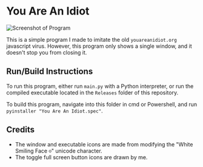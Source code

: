 # You Are An Idiot

![Screenshot of Program](https://user-images.githubusercontent.com/96622265/210052516-4b1940b8-18a7-4934-96cd-6fd081fe206d.png)

This is a simple program I made to imitate the old `youareanidiot.org` javascript virus. However, this program only
shows a single window, and it doesn't stop you from closing it.

## Run/Build Instructions

To run this program, either run `main.py` with a Python interpreter, or run the compiled executable located in the
`Releases` folder of this repository.

To build this program, navigate into this folder in cmd or Powershell, and run
`pyinstaller "You Are An Idiot.spec"`.

## Credits

- The window and executable icons are made from modifying the "White Smiling Face `☺`" unicode character.
- The toggle full screen button icons are drawn by me.
